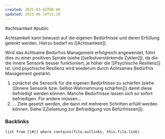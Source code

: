 ```yaml
---
created: 2025-03-03T08:00
updated: 2025-06-14T21:20
---
```

#achtsamkeit #public

Achtsamkeit kann bewusst auf die eigenen Bedürfnisse und deren Erfüllung gelenkt werden. Hierzu bedarf es [[Achtsamkeit]].

Wird das Achtsame Bedürfnis Management erfolgreich angewendet, führt dies zu einer positiven Spirale (siehe [[selbstverstärkende Zyklen]]), da die die innere Sensorik besser funktioniert, je höher die [[Psychische Resilienz]] ist. Und psychische Resilienz wird wiederum durch Achtsames Bedürfnis Management gestärkt.

1. zunächst die Sensorik für die eigenen Bedürfnisse zu schärfen (siehe [[Innere Sensorik bzw. Selbst-Wahrnehmung schärfen]]) damit diese befriedigt werden können. Manche Bedürfnisse lassen sich so sofort befriedigen. Für andere müssen...
2. ... Ziele gesetzt werden, die dann mit mehreren Schritten erfüllt werden können. Siehe [[Zielsetung zur Befriedigung von Befürfnissen]]). 


### Backlinks
```dataview 
list from [[#]] where contains(file.outlinks, this.file.link)
```

